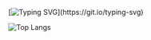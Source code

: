 <!--div style="display: flex; flex-direction: column">
|[![Readme Quotes](https://quotes-github-readme.vercel.app/api?type=horizontal&theme=dark)](https://github.com/piyushsuthar/github-readme-quotes)|

</div-->
[![Typing SVG](https://readme-typing-svg.demolab.com?font=Fira+Code&duration=2500&pause=500&center=true&vCenter=true&random=false&width=435&lines=Code.;Sail.;Repeat.)](https://git.io/typing-svg)

![Top Langs](https://github-readme-stats.vercel.app/api/top-langs/?username=Devgaze&layout=compact&theme=github_dark)  



<!--
**Devgaze/Devgaze** is a ✨ _special_ ✨ repository because its `README.md` (this file) appears on your GitHub profile.

Here are some ideas to get you started:

- 🔭 I’m currently working on ...
- 🌱 I’m currently learning ...
- 👯 I’m looking to collaborate on ...
- 🤔 I’m looking for help with ...
- 💬 Ask me about ...
- 📫 How to reach me: ...
- 😄 Pronouns: ...
- ⚡ Fun fact: ...
-->
